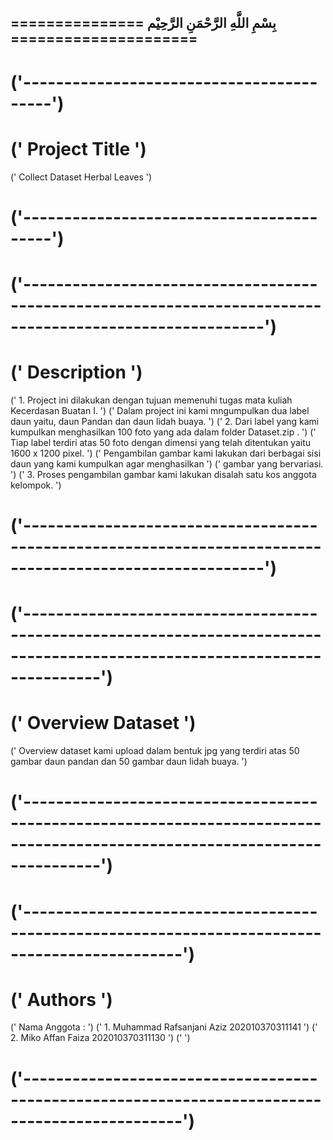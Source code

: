 

##                                  ===============       بِسْمِ اللَّهِ الرَّحْمَنِ الرَّحِيْم          =====================

# ('-----------------------------------------')
# ('             Project Title               ')
  ('     Collect Dataset Herbal Leaves       ')
# ('-----------------------------------------')
# ('---------------------------------------------------------------------------------------------------------')
# ('                                         Description                                                     ')
  ('    1.  Project ini dilakukan dengan tujuan memenuhi tugas mata kuliah Kecerdasan Buatan I.              ')
  ('        Dalam project ini kami mngumpulkan dua label  daun yaitu, daun Pandan dan daun lidah buaya.      ')
  ('    2.  Dari label yang kami kumpulkan menghasilkan 100 foto yang ada dalam folder Dataset.zip .         ')
  ('        Tiap label terdiri atas 50 foto dengan dimensi yang telah ditentukan yaitu 1600 x 1200 pixel.    ')
  ('        Pengambilan gambar kami lakukan dari berbagai sisi daun yang kami kumpulkan agar menghasilkan    ')
  ('        gambar yang bervariasi.                                                                          ')
  ('    3.  Proses pengambilan gambar kami lakukan disalah satu kos anggota kelompok.                        ')
# ('---------------------------------------------------------------------------------------------------------')
# ('---------------------------------------------------------------------------------------------------------------------------')
# ('                                             Overview Dataset                                                              ')
  ('  Overview dataset kami upload dalam bentuk jpg yang terdiri atas 50 gambar daun pandan dan 50 gambar daun lidah buaya.    ')
# ('---------------------------------------------------------------------------------------------------------------------------')
# ('-----------------------------------------------------------------------------------------------')
# ('                                             Authors                                           ')
  ('           Nama Anggota :                                                                      ')
  ('                        1.	Muhammad Rafsanjani Aziz     202010370311141                       ')
  ('                        2.	Miko Affan Faiza             202010370311130                       ')
  ('                                                                                               ')
# ('-----------------------------------------------------------------------------------------------')
